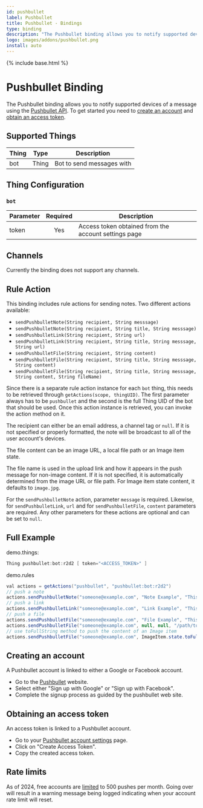 ```yaml
---
id: pushbullet
label: Pushbullet
title: Pushbullet - Bindings
type: binding
description: "The Pushbullet binding allows you to notify supported devices of a message using the [Pushbullet API](https://docs.pushbullet.com)."
logo: images/addons/pushbullet.png
install: auto
---
```


<!-- Attention authors: Do not edit directly. Please add your changes to the appropriate source repository -->

{% include base.html %}

# Pushbullet Binding

<AddonLogo />

The Pushbullet binding allows you to notify supported devices of a message using the [Pushbullet API](https://docs.pushbullet.com).
To get started you need to [create an account](#creating-an-account) and [obtain an access token](#obtaining-an-access-token).

## Supported Things

| Thing | Type  | Description               |
| ----- | ----- | ------------------------- |
| bot   | Thing | Bot to send messages with |

## Thing Configuration

### `bot`

| Parameter | Required | Description                                          |
| --------- | :------: | ---------------------------------------------------- |
| token     |   Yes    | Access token obtained from the account settings page |

## Channels

Currently the binding does not support any channels.

## Rule Action

This binding includes rule actions for sending notes.
Two different actions available:

- `sendPushbulletNote(String recipient, String messsage)`
- `sendPushbulletNote(String recipient, String title, String messsage)`
- `sendPushbulletLink(String recipient, String url)`
- `sendPushbulletLink(String recipient, String title, String messsage, String url)`
- `sendPushbulletFile(String recipient, String content)`
- `sendPushbulletFile(String recipient, String title, String messsage, String content)`
- `sendPushbulletFile(String recipient, String title, String messsage, String content, String fileName)`

Since there is a separate rule action instance for each `bot` thing, this needs to be retrieved through `getActions(scope, thingUID)`.
The first parameter always has to be `pushbullet` and the second is the full Thing UID of the bot that should be used.
Once this action instance is retrieved, you can invoke the action method on it.

The recipient can either be an email address, a channel tag or `null`.
If it is not specified or properly formatted, the note will be broadcast to all of the user account's devices.

The file content can be an image URL, a local file path or an Image item state.

The file name is used in the upload link and how it appears in the push message for non-image content.
If it is not specified, it is automatically determined from the image URL or file path.
For Image item state content, it defaults to `image.jpg`.

For the `sendPushbulletNote` action, parameter `message` is required.
Likewise, for `sendPushbulletLink`, `url` and for `sendPushbulletFile`, `content` parameters are required.
Any other parameters for these actions are optional and can be set to `null`.

## Full Example

demo.things:

```java
Thing pushbullet:bot:r2d2 [ token="<ACCESS_TOKEN>" ]

```

demo.rules

```java
val actions = getActions("pushbullet", "pushbullet:bot:r2d2")
// push a note
actions.sendPushbulletNote("someone@example.com", "Note Example", "This is the pushed note.")
// push a link
actions.sendPushbulletLink("someone@example.com", "Link Example", "This is the pushed link", "https://example.com")
// push a file
actions.sendPushbulletFile("someone@example.com", "File Example", "This is the pushed file", "https://example.com/image.png")
actions.sendPushbulletFile("someone@example.com", null, null, "/path/to/somefile.pdf", "document.pdf")
// use toFullString method to push the content of an Image item
actions.sendPushbulletFile("someone@example.com", ImageItem.state.toFullString)
```

## Creating an account

A Pushbullet account is linked to either a Google or Facebook account.

- Go to the [Pushbullet](https://www.pushbullet.com) website.
- Select either "Sign up with Google" or "Sign up with Facebook".
- Complete the signup process as guided by the pushbullet web site.

## Obtaining an access token

An access token is linked to a Pushbullet account.

- Go to your [Pushbullet account settings](https://www.pushbullet.com/#settings/account) page.
- Click on "Create Access Token".
- Copy the created access token.

## Rate limits

As of 2024, free accounts are [limited](https://docs.pushbullet.com/#limits) to 500 pushes per month.
Going over will result in a warning message being logged indicating when your account rate limit will reset.
